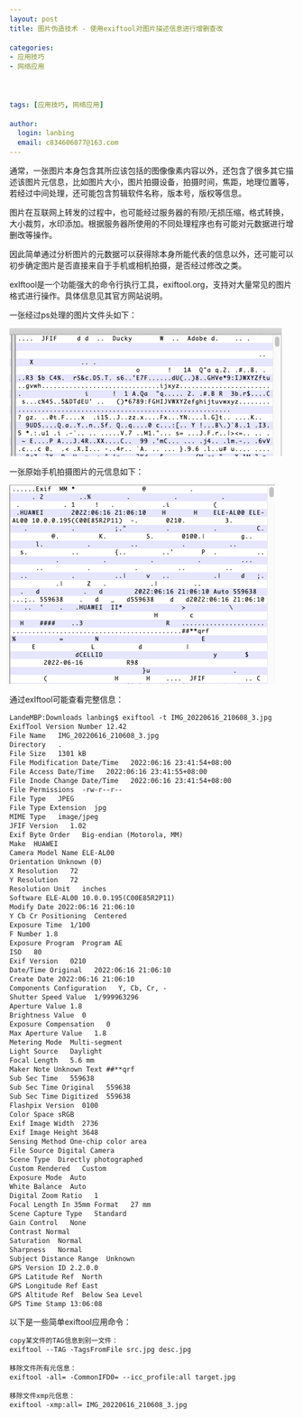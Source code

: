 ```yaml
---
layout: post
title: 图片伪造技术 - 使用exiftool对图片描述信息进行增删查改

categories:
- 应用技巧
- 网络应用



tags: [应用技巧, 网络应用]

author:
  login: lanbing
  email: c834606877@163.com
---
```






通常，一张图片本身包含其所应该包括的图像像素内容以外，还包含了很多其它描述该图片元信息，比如图片大小，图片拍摄设备，拍摄时间，焦距，地理位置等，若经过中间处理，还可能包含剪辑软件名称，版本号，版权等信息。

图片在互联网上转发的过程中，也可能经过服务器的有陨/无损压缩，格式转换，大小裁剪，水印添加。根据服务器所使用的不同处理程序也有可能对元数据进行增删改等操作。

因此简单通过分析图片的元数据可以获得除本身所能代表的信息以外，还可能可以初步确定图片是否直接来自于手机或相机拍摄，是否经过修改之类。

exIftool是一个功能强大的命令行执行工具，exiftool.org，支持对大量常见的图片格式进行操作。具体信息见其官方网站说明。

一张经过ps处理的图片文件头如下：

![1_raw_meta_info_ps_processed](/post_res/2022-06-20-pic-meta-info-edit-with-exiftool.assets/1_raw_meta_info_ps_processed.png)


<!--more-->


一张原始手机拍摄图片的元信息如下：

![2_raw_meta_info_photo](/post_res/2022-06-20-pic-meta-info-edit-with-exiftool.assets/2_raw_meta_info_photo.png)



通过exIftool可能查看完整信息：

```
LandeMBP:Downloads lanbing$ exiftool -t IMG_20220616_210608_3.jpg
ExifTool Version Number 12.42
File Name   IMG_20220616_210608_3.jpg
Directory   .
File Size   1301 kB
File Modification Date/Time   2022:06:16 23:41:54+08:00
File Access Date/Time   2022:06:16 23:41:55+08:00
File Inode Change Date/Time   2022:06:16 23:41:54+08:00
File Permissions  -rw-r--r--
File Type   JPEG
File Type Extension  jpg
MIME Type   image/jpeg
JFIF Version   1.02
Exif Byte Order   Big-endian (Motorola, MM)
Make  HUAWEI
Camera Model Name ELE-AL00
Orientation Unknown (0)
X Resolution   72
Y Resolution   72
Resolution Unit   inches
Software ELE-AL00 10.0.0.195(C00E85R2P11)
Modify Date 2022:06:16 21:06:10
Y Cb Cr Positioning  Centered
Exposure Time  1/100
F Number 1.8
Exposure Program  Program AE
ISO   80
Exif Version   0210
Date/Time Original   2022:06:16 21:06:10
Create Date 2022:06:16 21:06:10
Components Configuration   Y, Cb, Cr, -
Shutter Speed Value  1/999963296
Aperture Value 1.8
Brightness Value  0
Exposure Compensation   0
Max Aperture Value   1.8
Metering Mode  Multi-segment
Light Source   Daylight
Focal Length   5.6 mm
Maker Note Unknown Text ##**qrf
Sub Sec Time   559638
Sub Sec Time Original   559638
Sub Sec Time Digitized  559638
Flashpix Version  0100
Color Space sRGB
Exif Image Width  2736
Exif Image Height 3648
Sensing Method One-chip color area
File Source Digital Camera
Scene Type  Directly photographed
Custom Rendered   Custom
Exposure Mode  Auto
White Balance  Auto
Digital Zoom Ratio   1
Focal Length In 35mm Format   27 mm
Scene Capture Type   Standard
Gain Control   None
Contrast Normal
Saturation  Normal
Sharpness   Normal
Subject Distance Range  Unknown
GPS Version ID 2.2.0.0
GPS Latitude Ref  North
GPS Longitude Ref East
GPS Altitude Ref  Below Sea Level
GPS Time Stamp 13:06:08

```

以下是一些简单exiftool应用命令：


```
copy某文件的TAG信息到别一文件：
exiftool --TAG -TagsFromFile src.jpg desc.jpg

移除文件所有元信息：
exiftool -all= -CommonIFD0= --icc_profile:all target.jpg

移除文件xmp元信息：
exiftool -xmp:all= IMG_20220616_210608_3.jpg
```




